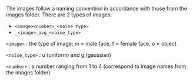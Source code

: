 The images follow a naming convention in accordance with those from the images folder. There are 2 types of images:
- `<image><number>_<noise_type>`
- `_<image>_avg_<noise_type>`

`<image>` : the type of image; m = male face, f = female face, o = object

`<noise_type>` : u (uniform) and g (gaussian)

`<number>` : a number ranging from 1 to 4 (correspond to image names from the images folder)
